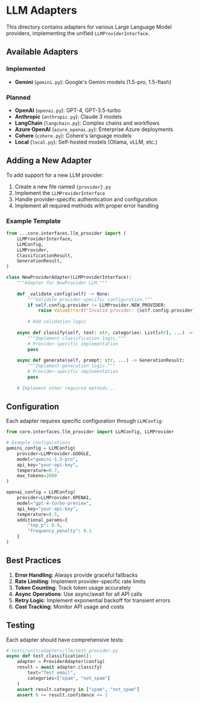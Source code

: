# LLM Adapters

This directory contains adapters for various Large Language Model providers, implementing the unified `LLMProviderInterface`.

## Available Adapters

### Implemented
- **Gemini** (`gemini.py`): Google's Gemini models (1.5-pro, 1.5-flash)

### Planned
- **OpenAI** (`openai.py`): GPT-4, GPT-3.5-turbo
- **Anthropic** (`anthropic.py`): Claude 3 models
- **LangChain** (`langchain.py`): Complex chains and workflows
- **Azure OpenAI** (`azure_openai.py`): Enterprise Azure deployments
- **Cohere** (`cohere.py`): Cohere's language models
- **Local** (`local.py`): Self-hosted models (Ollama, vLLM, etc.)

## Adding a New Adapter

To add support for a new LLM provider:

1. Create a new file named `{provider}.py`
2. Implement the `LLMProviderInterface`
3. Handle provider-specific authentication and configuration
4. Implement all required methods with proper error handling

### Example Template

```python
from ...core.interfaces.llm_provider import (
    LLMProviderInterface,
    LLMConfig,
    LLMProvider,
    ClassificationResult,
    GenerationResult,
)

class NewProviderAdapter(LLMProviderInterface):
    """Adapter for NewProvider LLM."""
    
    def _validate_config(self) -> None:
        """Validate provider-specific configuration."""
        if self.config.provider != LLMProvider.NEW_PROVIDER:
            raise ValueError(f"Invalid provider: {self.config.provider}")
        
        # Add validation logic
    
    async def classify(self, text: str, categories: List[str], ...) -> ClassificationResult:
        """Implement classification logic."""
        # Provider-specific implementation
        pass
    
    async def generate(self, prompt: str, ...) -> GenerationResult:
        """Implement generation logic."""
        # Provider-specific implementation
        pass
    
    # Implement other required methods...
```

## Configuration

Each adapter requires specific configuration through `LLMConfig`:

```python
from core.interfaces.llm_provider import LLMConfig, LLMProvider

# Example configurations
gemini_config = LLMConfig(
    provider=LLMProvider.GOOGLE,
    model="gemini-1.5-pro",
    api_key="your-api-key",
    temperature=0.7,
    max_tokens=2000
)

openai_config = LLMConfig(
    provider=LLMProvider.OPENAI,
    model="gpt-4-turbo-preview",
    api_key="your-api-key",
    temperature=0.5,
    additional_params={
        "top_p": 0.9,
        "frequency_penalty": 0.1
    }
)
```

## Best Practices

1. **Error Handling**: Always provide graceful fallbacks
2. **Rate Limiting**: Implement provider-specific rate limits
3. **Token Counting**: Track token usage accurately
4. **Async Operations**: Use async/await for all API calls
5. **Retry Logic**: Implement exponential backoff for transient errors
6. **Cost Tracking**: Monitor API usage and costs

## Testing

Each adapter should have comprehensive tests:

```python
# tests/unit/adapters/llm/test_provider.py
async def test_classification():
    adapter = ProviderAdapter(config)
    result = await adapter.classify(
        text="Test email",
        categories=["spam", "not_spam"]
    )
    assert result.category in ["spam", "not_spam"]
    assert 0 <= result.confidence <= 1
``` 